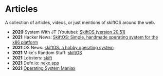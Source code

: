 # Articles

A collection of articles, videos, or just mentions of skiftOS around the web.

- **2020** System With JT (Youtube): [SkiftOS (version 20.51)](https://www.youtube.com/watch?v=nMaLGPecwAg)
- **2021** Hacker News: [SkiftOS: Simple, handmade operating system for the x86 platform](https://news.ycombinator.com/item?id=25880558)
- **2021** OS News: [skiftOS: a hobby operating system](https://www.osnews.com/story/132934/skiftos-a-hobby-operating-system/)
- **2021** Mike's Random Stuff: [skiftOS](https://www.mgreene.org/?p=503)
- **2021** Lobsters: [skift](https://lobste.rs/s/ityjg1/skiftos)
- **2021** Defn.io: [neko.app](https://defn.io/2021/01/02/neko-app/)
- **2021** [Operating System Maniax](https://books.google.be/books?id=f71_EAAAQBAJ&pg=PT480&lpg=PT480&dq=skiftOS&source=bl&ots=rbGInGi8hx&sig=ACfU3U2T3jhAIZ3cKA2Y_L0QaxIc8IxH3g&hl=fr&sa=X&ved=2ahUKEwiQ5rKYxOqDAxV8RaQEHVeKB88Q6AF6BQiyAhAD#v=onepage&q=skiftOS&f=false)
